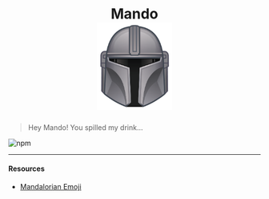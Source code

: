 <h1 align="center">
	Mando
	<br />
	<img
		width="150"
		alt="Mandalorian"
		src="/mando.png">
</h1>

<blockquote>
  Hey Mando! You spilled my drink...
</blockquote>

![npm](https://img.shields.io/npm/v/mando)

<hr />

#### Resources
- [Mandalorian Emoji](https://www.starwars.com/news/the-mandalorian-and-the-child-coming-to-disney-emoji-blitz)
